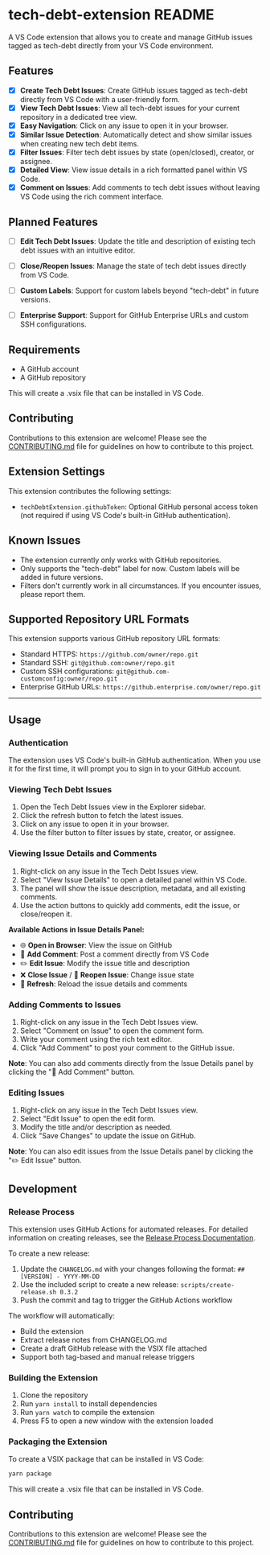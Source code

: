 # tech-debt-extension README

A VS Code extension that allows you to create and manage GitHub issues tagged as tech-debt directly from your VS Code environment.

## Features

- [x] **Create Tech Debt Issues**: Create GitHub issues tagged as tech-debt directly from VS Code with a user-friendly form.
- [x] **View Tech Debt Issues**: View all tech-debt issues for your current repository in a dedicated tree view.
- [x] **Easy Navigation**: Click on any issue to open it in your browser.
- [x] **Similar Issue Detection**: Automatically detect and show similar issues when creating new tech debt items.
- [x] **Filter Issues**: Filter tech debt issues by state (open/closed), creator, or assignee.
- [x] **Detailed View**: View issue details in a rich formatted panel within VS Code.
- [x] **Comment on Issues**: Add comments to tech debt issues without leaving VS Code using the rich comment interface.

## Planned Features

- [ ] **Edit Tech Debt Issues**: Update the title and description of existing tech debt issues with an intuitive editor.
- [ ] **Close/Reopen Issues**: Manage the state of tech debt issues directly from VS Code.
- [ ] **Custom Labels**: Support for custom labels beyond "tech-debt" in future versions.
- [ ] **Enterprise Support**: Support for GitHub Enterprise URLs and custom SSH configurations.


## Requirements

- A GitHub account
- A GitHub repository

This will create a .vsix file that can be installed in VS Code.

## Contributing

Contributions to this extension are welcome! Please see the [CONTRIBUTING.md](CONTRIBUTING.md) file for guidelines on how to contribute to this project.

## Extension Settings

This extension contributes the following settings:

- `techDebtExtension.githubToken`: Optional GitHub personal access token (not required if using VS Code's built-in GitHub authentication).

## Known Issues

- The extension currently only works with GitHub repositories.
- Only supports the "tech-debt" label for now. Custom labels will be added in future versions.
- Filters don't currently work in all circumstances. If you encounter issues, please report them.

## Supported Repository URL Formats

This extension supports various GitHub repository URL formats:

- Standard HTTPS: `https://github.com/owner/repo.git`
- Standard SSH: `git@github.com:owner/repo.git`
- Custom SSH configurations: `git@github.com-customconfig:owner/repo.git`
- Enterprise GitHub URLs: `https://github.enterprise.com/owner/repo.git`

---

## Usage

### Authentication

The extension uses VS Code's built-in GitHub authentication. When you use it for the first time, it will prompt you to sign in to your GitHub account.

### Viewing Tech Debt Issues

1. Open the Tech Debt Issues view in the Explorer sidebar.
2. Click the refresh button to fetch the latest issues.
3. Click on any issue to open it in your browser.
4. Use the filter button to filter issues by state, creator, or assignee.

### Viewing Issue Details and Comments

1. Right-click on any issue in the Tech Debt Issues view.
2. Select "View Issue Details" to open a detailed panel within VS Code.
3. The panel will show the issue description, metadata, and all existing comments.
4. Use the action buttons to quickly add comments, edit the issue, or close/reopen it.

**Available Actions in Issue Details Panel:**
- 🌐 **Open in Browser**: View the issue on GitHub
- 💬 **Add Comment**: Post a comment directly from VS Code  
- ✏️ **Edit Issue**: Modify the issue title and description
- ❌ **Close Issue** / 🔄 **Reopen Issue**: Change issue state
- 🔄 **Refresh**: Reload the issue details and comments

### Adding Comments to Issues

1. Right-click on any issue in the Tech Debt Issues view.
2. Select "Comment on Issue" to open the comment form.
3. Write your comment using the rich text editor.
4. Click "Add Comment" to post your comment to the GitHub issue.

**Note**: You can also add comments directly from the Issue Details panel by clicking the "💬 Add Comment" button.

### Editing Issues

1. Right-click on any issue in the Tech Debt Issues view.
2. Select "Edit Issue" to open the edit form.
3. Modify the title and/or description as needed.
4. Click "Save Changes" to update the issue on GitHub.

**Note**: You can also edit issues from the Issue Details panel by clicking the "✏️ Edit Issue" button.

## Development

### Release Process

This extension uses GitHub Actions for automated releases. For detailed information on creating releases, see the [Release Process Documentation](./docs/RELEASE_PROCESS.md).

To create a new release:

1. Update the `CHANGELOG.md` with your changes following the format: `## [VERSION] - YYYY-MM-DD`
2. Use the included script to create a new release: `scripts/create-release.sh 0.3.2`
3. Push the commit and tag to trigger the GitHub Actions workflow

The workflow will automatically:
- Build the extension
- Extract release notes from CHANGELOG.md
- Create a draft GitHub release with the VSIX file attached
- Support both tag-based and manual release triggers

### Building the Extension

1. Clone the repository
2. Run `yarn install` to install dependencies
3. Run `yarn watch` to compile the extension
4. Press F5 to open a new window with the extension loaded

### Packaging the Extension

To create a VSIX package that can be installed in VS Code:

```bash
yarn package
```

This will create a .vsix file that can be installed in VS Code.

## Contributing

Contributions to this extension are welcome! Please see the [CONTRIBUTING.md](CONTRIBUTING.md) file for guidelines on how to contribute to this project.
